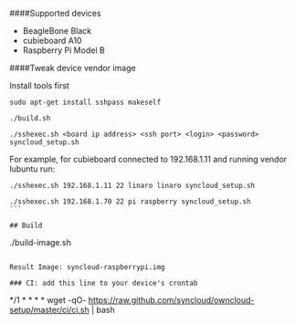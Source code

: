 ####Supported devices
- BeagleBone Black
- cubieboard A10
- Raspberry Pi Model B


####Tweak device vendor image

Install tools first
````
sudo apt-get install sshpass makeself
````

````
./build.sh
````


````
./sshexec.sh <board ip address> <ssh port> <login> <password> syncloud_setup.sh 
````

For example, for cubieboard connected to 192.168.1.11 and running vendor lubuntu run:

````
./sshexec.sh 192.168.1.11 22 linaro linaro syncloud_setup.sh
````
````
./sshexec.sh 192.168.1.70 22 pi raspberry syncloud_setup.sh
```

## Build
````
./build-image.sh
````

Result Image: syncloud-raspberrypi.img

### CI: add this line to your device's crontab
````
*/1 * * * * wget -qO- https://raw.github.com/syncloud/owncloud-setup/master/ci/ci.sh | bash
````

